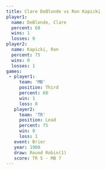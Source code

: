 ```yaml
---
title: Clare DeBlonde vs Ron Kapicki
player1:               
  name: DeBlonde, Clare
  percent: 68          
  wins: 1              
  losses: 0            
player2:               
  name: Kapicki, Ron   
  percent: 75          
  wins: 0              
  losses: 1            
games:
 - player1:         
     team: 'MB'     
     position: Third
     percent: 68    
     win: 1         
     loss: 0        
   player2:        
     team: 'TR'    
     position: Lead
     percent: 75   
     win: 0        
     loss: 1       
   event: Brier        
   year: 1980          
   draw: Round Robin(1)
   score: TR 5 - MB 7  
---
```

